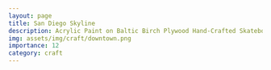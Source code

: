 ```yaml
---
layout: page
title: San Diego Skyline
description: Acrylic Paint on Baltic Birch Plywood Hand-Crafted Skateboard, 2012
img: assets/img/craft/downtown.png
importance: 12
category: craft
---
```



